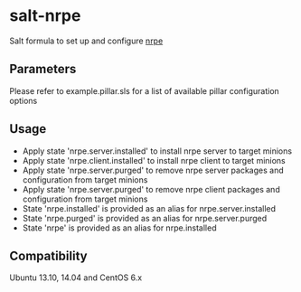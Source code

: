 salt-nrpe
==========

Salt formula to set up and configure [nrpe](http://exchange.nagios.org/directory/Addons/Monitoring-Agents/NRPE--2D-Nagios-Remote-Plugin-Executor/details)

Parameters
------------
Please refer to example.pillar.sls for a list of available pillar configuration options

Usage
-----
* Apply state 'nrpe.server.installed' to install nrpe server to target minions
* Apply state 'nrpe.client.installed' to install nrpe client to target minions
* Apply state 'nrpe.server.purged' to remove nrpe server packages and configuration from target minions
* Apply state 'nrpe.server.purged' to remove nrpe client packages and configuration from target minions
* State 'nrpe.installed' is provided as an alias for nrpe.server.installed
* State 'nrpe.purged' is provided as an alias for nrpe.server.purged
* State 'nrpe' is provided as an alias for nrpe.installed

Compatibility
-------------
Ubuntu 13.10, 14.04 and CentOS 6.x
